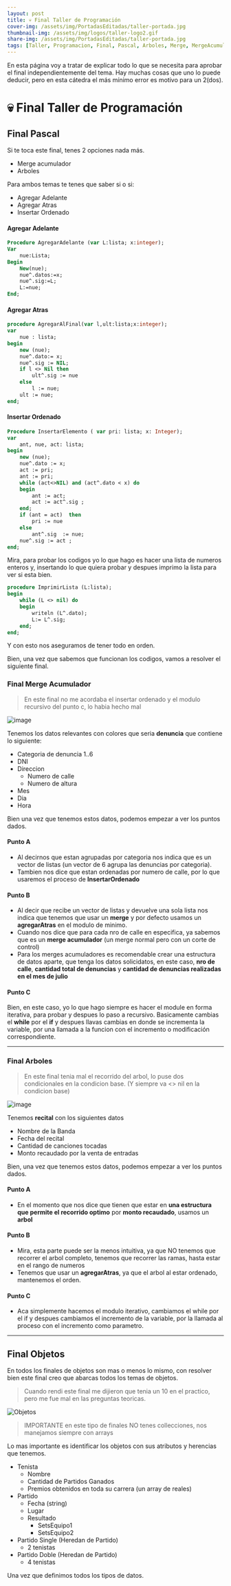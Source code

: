 ```yaml
---
layout: post
title: 💀 Final Taller de Programación 
cover-img: /assets/img/PortadasEditadas/taller-portada.jpg
thumbnail-img: /assets/img/logos/taller-logo2.gif
share-img: /assets/img/PortadasEditadas/taller-portada.jpg
tags: [Taller, Programacion, Final, Pascal, Arboles, Merge, MergeAcumulador]
---
```


En esta página voy a tratar de explicar todo lo que se necesita para aprobar el final independientemente del tema. Hay muchas cosas que uno lo puede deducir, pero en esta cátedra el más mínimo error es motivo para un 2(dos).

# 💀 Final Taller de Programación


## Final Pascal

Si te toca este final, tenes 2 opciones nada más. 
- Merge acumulador
- Arboles

Para ambos temas te tenes que saber si o si:
- Agregar Adelante
- Agregar Atras
- Insertar Ordenado

#### Agregar Adelante

```pascal
Procedure AgregarAdelante (var L:lista; x:integer);
Var 
    nue:Lista;
Begin  
    New(nue);  
    nue^.datos:=x;  
    nue^.sig:=L;  
    L:=nue;
End;    
```

#### Agregar Atras

```pascal
procedure AgregarAlFinal(var l,ult:lista;x:integer); 
var  
    nue : lista;
begin 
    new (nue);
    nue^.dato:= x;
    nue^.sig := NIL;
    if l <> Nil then 
        ult^.sig := nue
    else 
        l := nue;
    ult := nue;
end;
```

#### Insertar Ordenado

```pascal
Procedure InsertarElemento ( var pri: lista; x: Integer);
var 
    ant, nue, act: lista;
begin
    new (nue);
    nue^.dato := x;
    act := pri;
    ant := pri;
    while (act<>NIL) and (act^.dato < x) do 
    begin
        ant := act;
        act := act^.sig ;
    end;
    if (ant = act)  then 
        pri := nue   
    else  
        ant^.sig  := nue; 
    nue^.sig := act ;
end;
```

Mira, para probar los codigos yo lo que hago es hacer una lista de numeros enteros y, insertando lo que quiera probar y despues imprimo la lista para ver si esta bien. 

```pascal
procedure ImprimirLista (L:lista);
begin
    while (L <> nil) do 
    begin
        writeln (L^.dato);
        L:= L^.sig;
    end;
end;
```

Y con esto nos aseguramos de tener todo en orden.


Bien, una vez que sabemos que funcionan los codigos, vamos a resolver el siguiente final.

### Final Merge Acumulador

> En este final no me acordaba el insertar ordenado y el modulo recursivo del punto c, lo habia hecho mal

![image](https://github.com/Fabian-Martinez-Rincon/Fabian-Martinez-Rincon/assets/55964635/fa8d3aea-b55f-4814-b3bc-3afb4082798e)

Tenemos los datos relevantes con colores que seria **denuncia** que contiene lo siguiente:

- Categoria de denuncia 1..6
- DNI
- Direccion
    - Numero de calle
    - Numero de altura
- Mes
- Dia
- Hora

Bien una vez que tenemos estos datos, podemos empezar a ver los puntos dados.

#### Punto A
- Al decirnos que estan agrupadas por categoria nos indica que es un vector de listas (un vector de 6 agrupa las denuncias por categoria).
- Tambien nos dice que estan ordenadas por numero de calle, por lo que usaremos el proceso de **InsertarOrdenado**

#### Punto B

- Al decir que recibe un vector de listas y devuelve una sola lista nos indica que tenemos que usar un **merge** y por defecto usamos un **agregarAtras** en el modulo de minimo.
- Cuando nos dice que para cada nro de calle en especifica, ya sabemos que es un **merge acumulador** (un merge normal pero con un corte de control)
- Para los merges acumuladores es recomendable crear una estructura de datos aparte, que tenga los datos solicidatos, en este caso, **nro de calle**, **cantidad total de denuncias** y **cantidad de denuncias realizadas en el mes de julio**

#### Punto C
Bien, en este caso, yo lo que hago siempre es hacer el module en forma iterativa, para probar y despues lo paso a recursivo. Basicamente cambias el **while** por el **if** y despues llavas cambias en donde se incrementa la variable, por una llamada a la funcion con el incremento o modificación correspondiente.

---

### Final Arboles

> En este final tenia mal el recorrido del arbol, lo puse dos condicionales en la condicion base. (Y siempre va <> nil en la condicion base)

![image](https://github.com/Fabian-Martinez-Rincon/Fabian-Martinez-Rincon/assets/55964635/749e071a-179f-4db5-97f3-1c2ede2e5fb8)

Tenemos **recital** con los siguientes datos

- Nombre de la Banda
- Fecha del recital
- Cantidad de canciones tocadas
- Monto recaudado por la venta de entradas

Bien, una vez que tenemos estos datos, podemos empezar a ver los puntos dados.

#### Punto A
- En el momento que nos dice que tienen que estar en **una estructura que permite el recorrido optimo** por **monto recaudado**, usamos un **arbol**

#### Punto B

- Mira, esta parte puede ser la menos intuitiva, ya que NO tenemos que recorrer el arbol completo, tenemos que recorrer las ramas, hasta estar en el rango de numeros
- Tenemos que usar un **agregarAtras**, ya que el arbol al estar ordenado, mantenemos el orden.

#### Punto C

- Aca simplemente hacemos el modulo iterativo, cambiamos el while por el if y despues cambiamos el incremento de la variable, por la llamada al proceso con el incremento como parametro.

---

## Final Objetos

En todos los finales de objetos son mas o menos lo mismo, con resolver bien este final creo que abarcas todos los temas de objetos.

> Cuando rendi este final me dijieron que tenia un 10 en el practico, pero me fue mal en las preguntas teoricas.

![Objetos](https://github.com/Fabian-Martinez-Rincon/Fabian-Martinez-Rincon/assets/55964635/45f4d6a1-edba-4c42-9dfa-eb40fa405f33)

> IMPORTANTE en este tipo de finales NO tenes collecciones, nos manejamos siempre con arrays

Lo mas importante es identificar los objetos con sus atributos y herencias que tenemos.

- Tenista
    - Nombre
    - Cantidad de Partidos Ganados
    - Premios obtenidos en toda su carrera (un array de reales)
- Partido
    - Fecha (string)
    - Lugar
    - Resultado
        - SetsEquipo1
        - SetsEquipo2
- Partido Single (Heredan de Partido) 
    - 2 tenistas
- Partido Doble (Heredan de Partido)
    - 4 tenistas

Una vez que definimos todos los tipos de datos.


